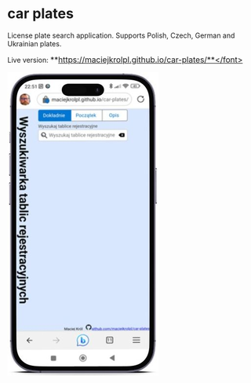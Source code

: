 # car plates

License plate search application. Supports Polish, Czech, German and Ukrainian plates.

Live version:
<font size="3">**https://maciejkrolpl.github.io/car-plates/**</font>

![Mobile screenshot](mockup.jpg)



